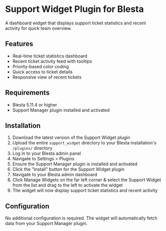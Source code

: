 # Support Widget Plugin for Blesta

A dashboard widget that displays support ticket statistics and recent activity for quick team overview.

## Features

- Real-time ticket statistics dashboard
- Recent ticket activity feed with tooltips
- Priority-based color coding
- Quick access to ticket details
- Responsive view of recent tickets

## Requirements

- Blesta 5.11.4 or higher
- Support Manager plugin installed and activated

## Installation

1. Download the latest version of the Support Widget plugin
2. Upload the entire `support_widget` directory to your Blesta installation's `/plugins/` directory
3. Log in to your Blesta admin panel
4. Navigate to Settings > Plugins
5. Ensure the Support Manager plugin is installed and activated
6. Click the "Install" button for the Support Widget plugin
7. Navigate to your Blesta admin dashboard
8. Click Manage Widgets on the far left corner & select the Support Widget from the list and drag to the left to activate the widget
9. The widget will now display support ticket statistics and recent activity

## Configuration

No additional configuration is required. The widget will automatically fetch data from your Support Manager plugin.
